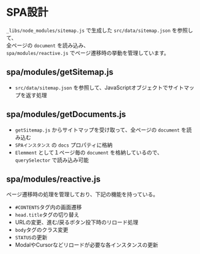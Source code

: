 # SPA設計
`_libs/node_modules/sitemap.js` で生成した `src/data/sitemap.json` を参照して、<br>
全ページの `document` を読み込み、<br>
`spa/modules/reactive.js` でページ遷移時の挙動を管理しています。

## spa/modules/getSitemap.js
- `src/data/sitemap.json` を参照して、JavaScriptオブジェクトでサイトマップを返す処理

## spa/modules/getDocuments.js
- `getSitemap.js` からサイトマップを受け取って、全ページの `document` を読み込む
- `SPAインスタンス` の `docs` プロパティに格納
- `Elemment` として１ページ毎の `document` を格納しているので、`querySelector` で読み込み可能

## spa/modules/reactive.js
ページ遷移時の処理を管理しており、下記の機能を持っている。

- `#CONTENTS`タグ内の画面遷移
- `head.title`タグの切り替え
- URLの変更、進む/戻るボタン投下時のリロード処理
- `body`タグのクラス変更
- `STATUS`の更新
- ModalやCursorなどリロードが必要な各インスタンスの更新
